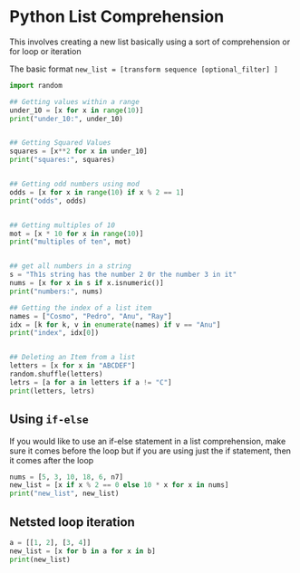 # Python List Comprehension

This involves creating a new list basically using a sort of comprehension or for
loop or iteration

The basic format `new_list = [transform sequence [optional_filter] ]`

```py
import random
```

```py
## Getting values within a range
under_10 = [x for x in range(10)]
print("under_10:", under_10)


## Getting Squared Values
squares = [x**2 for x in under_10]
print("squares:", squares)


## Getting odd numbers using mod
odds = [x for x in range(10) if x % 2 == 1]
print("odds", odds)


## Getting multiples of 10
mot = [x * 10 for x in range(10)]
print("multiples of ten", mot)


## get all numbers in a string
s = "Th1s string has the number 2 0r the number 3 in it"
nums = [x for x in s if x.isnumeric()]
print("numbers:", nums)

## Getting the index of a list item
names = ["Cosmo", "Pedro", "Anu", "Ray"]
idx = [k for k, v in enumerate(names) if v == "Anu"]
print("index", idx[0])


## Deleting an Item from a list
letters = [x for x in "ABCDEF"]
random.shuffle(letters)
letrs = [a for a in letters if a != "C"]
print(letters, letrs)
```

## Using `if-else`

If you would like to use an if-else statement in a list comprehension, make sure
it comes before the loop but if you are using just the if statement, then it
comes after the loop

```py
nums = [5, 3, 10, 18, 6, n7]
new_list = [x if x % 2 == 0 else 10 * x for x in nums]
print("new_list", new_list)
```

## Netsted loop iteration

```py
a = [[1, 2], [3, 4]]
new_list = [x for b in a for x in b]
print(new_list)
```
